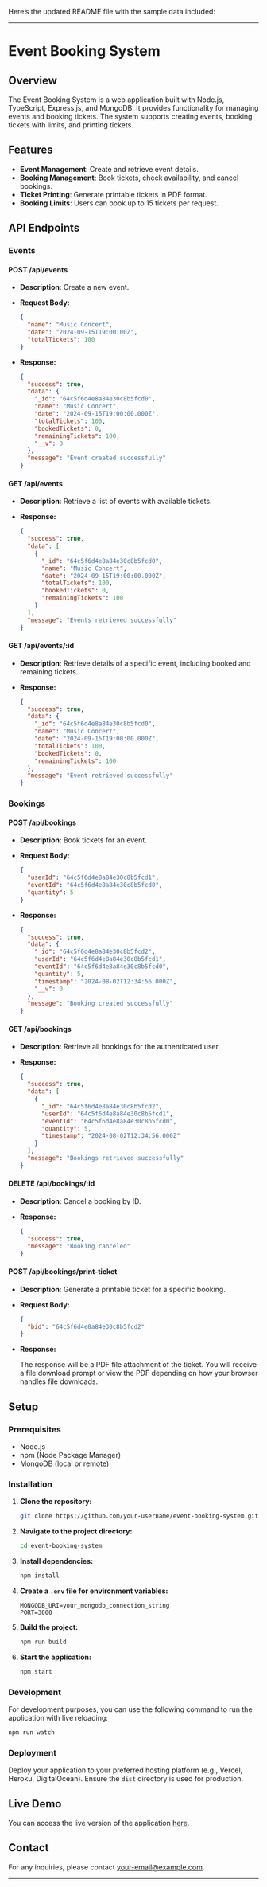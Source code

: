 Here’s the updated README file with the sample data included:

---

# Event Booking System

## Overview

The Event Booking System is a web application built with Node.js, TypeScript, Express.js, and MongoDB. It provides functionality for managing events and booking tickets. The system supports creating events, booking tickets with limits, and printing tickets.

## Features

- **Event Management**: Create and retrieve event details.
- **Booking Management**: Book tickets, check availability, and cancel bookings.
- **Ticket Printing**: Generate printable tickets in PDF format.
- **Booking Limits**: Users can book up to 15 tickets per request.

## API Endpoints

### Events

#### **POST /api/events**

- **Description**: Create a new event.
- **Request Body:**

  ```json
  {
    "name": "Music Concert",
    "date": "2024-09-15T19:00:00Z",
    "totalTickets": 100
  }
  ```

- **Response:**

  ```json
  {
    "success": true,
    "data": {
      "_id": "64c5f6d4e8a84e30c8b5fcd0",
      "name": "Music Concert",
      "date": "2024-09-15T19:00:00.000Z",
      "totalTickets": 100,
      "bookedTickets": 0,
      "remainingTickets": 100,
      "__v": 0
    },
    "message": "Event created successfully"
  }
  ```

#### **GET /api/events**

- **Description**: Retrieve a list of events with available tickets.
- **Response:**

  ```json
  {
    "success": true,
    "data": [
      {
        "_id": "64c5f6d4e8a84e30c8b5fcd0",
        "name": "Music Concert",
        "date": "2024-09-15T19:00:00.000Z",
        "totalTickets": 100,
        "bookedTickets": 0,
        "remainingTickets": 100
      }
    ],
    "message": "Events retrieved successfully"
  }
  ```

#### **GET /api/events/:id**

- **Description**: Retrieve details of a specific event, including booked and remaining tickets.
- **Response:**

  ```json
  {
    "success": true,
    "data": {
      "_id": "64c5f6d4e8a84e30c8b5fcd0",
      "name": "Music Concert",
      "date": "2024-09-15T19:00:00.000Z",
      "totalTickets": 100,
      "bookedTickets": 0,
      "remainingTickets": 100
    },
    "message": "Event retrieved successfully"
  }
  ```

### Bookings

#### **POST /api/bookings**

- **Description**: Book tickets for an event.
- **Request Body:**

  ```json
  {
    "userId": "64c5f6d4e8a84e30c8b5fcd1",
    "eventId": "64c5f6d4e8a84e30c8b5fcd0",
    "quantity": 5
  }
  ```

- **Response:**

  ```json
  {
    "success": true,
    "data": {
      "_id": "64c5f6d4e8a84e30c8b5fcd2",
      "userId": "64c5f6d4e8a84e30c8b5fcd1",
      "eventId": "64c5f6d4e8a84e30c8b5fcd0",
      "quantity": 5,
      "timestamp": "2024-08-02T12:34:56.000Z",
      "__v": 0
    },
    "message": "Booking created successfully"
  }
  ```

#### **GET /api/bookings**

- **Description**: Retrieve all bookings for the authenticated user.
- **Response:**

  ```json
  {
    "success": true,
    "data": [
      {
        "_id": "64c5f6d4e8a84e30c8b5fcd2",
        "userId": "64c5f6d4e8a84e30c8b5fcd1",
        "eventId": "64c5f6d4e8a84e30c8b5fcd0",
        "quantity": 5,
        "timestamp": "2024-08-02T12:34:56.000Z"
      }
    ],
    "message": "Bookings retrieved successfully"
  }
  ```

#### **DELETE /api/bookings/:id**

- **Description**: Cancel a booking by ID.
- **Response:**

  ```json
  {
    "success": true,
    "message": "Booking canceled"
  }
  ```

#### **POST /api/bookings/print-ticket**

- **Description**: Generate a printable ticket for a specific booking.
- **Request Body:**

  ```json
  {
    "bid": "64c5f6d4e8a84e30c8b5fcd2"
  }
  ```

- **Response:**

  The response will be a PDF file attachment of the ticket. You will receive a file download prompt or view the PDF depending on how your browser handles file downloads.

## Setup

### Prerequisites

- Node.js
- npm (Node Package Manager)
- MongoDB (local or remote)

### Installation

1. **Clone the repository:**

   ```bash
   git clone https://github.com/your-username/event-booking-system.git
   ```

2. **Navigate to the project directory:**

   ```bash
   cd event-booking-system
   ```

3. **Install dependencies:**

   ```bash
   npm install
   ```

4. **Create a `.env` file for environment variables:**

   ```
   MONGODB_URI=your_mongodb_connection_string
   PORT=3000
   ```

5. **Build the project:**

   ```bash
   npm run build
   ```

6. **Start the application:**

   ```bash
   npm start
   ```

### Development

For development purposes, you can use the following command to run the application with live reloading:

```bash
npm run watch
```

### Deployment

Deploy your application to your preferred hosting platform (e.g., Vercel, Heroku, DigitalOcean). Ensure the `dist` directory is used for production.

## Live Demo

You can access the live version of the application [here](https://event-booking-system-pex8.onrender.com).

## Contact

For any inquiries, please contact [your-email@example.com](mailto:mohansundar792002@gmail.com).

---
